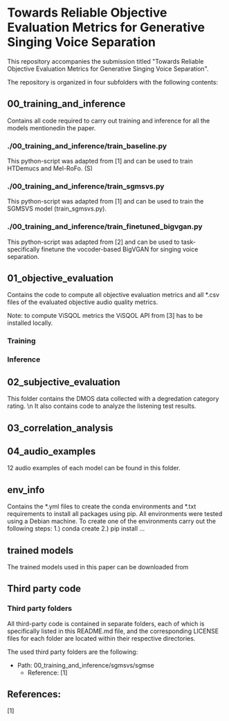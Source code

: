 # Towards Reliable Objective Evaluation Metrics for Generative Singing Voice Separation
This repository accompanies the submission titled "Towards Reliable Objective Evaluation Metrics for Generative Singing Voice Separation".

The repository is organized in four subfolders with the following contents:

## 00_training_and_inference
Contains all code required to carry out training and inference for all the models mentionedin the paper.

### ./00_training_and_inference/train_baseline.py
This python-script was adapted from [1] and can be used to train HTDemucs and Mel-RoFo. (S)

### ./00_training_and_inference/train_sgmsvs.py
This python-script was adapted from [1] and can be used to train the SGMSVS model (train_sgmsvs.py).

### ./00_training_and_inference/train_finetuned_bigvgan.py
This python-script was adapted from [2] and can be used to task-specifically finetune the vocoder-based BigVGAN for singing voice separation.

## 01_objective_evaluation
Contains the code to compute all objective evaluation metrics and all *.csv files of the evaluated objective audio quality metrics.

Note: to compute ViSQOL metrics the ViSQOL API from [3] has to be installed locally. 

### Training
### Inference

## 02_subjective_evaluation
This folder contains the DMOS data collected with a degredation category rating. \n
It also contains code to analyze the listening test results. 

## 03_correlation_analysis

## 04_audio_examples
12 audio examples of each model can be found in this folder.

## env_info
Contains the *.yml files to create the conda environments and *.txt requirements to install all packages using pip.
All environments were tested using a Debian machine. 
To create one of the environments carry out the following steps:
1.) conda create 
2.) pip install ...

## trained models
The trained models used in this paper can be downloaded from <add-url-here>

## Third party code
### Third party folders
All third-party code is contained in separate folders, each of which is specifically listed in this README.md file, and the corresponding LICENSE files for each folder are located within their respective directories.

The used third party folders are the following:
- Path: 00_training_and_inference/sgmsvs/sgmse
    - Reference: [1]

## References:
[1]
